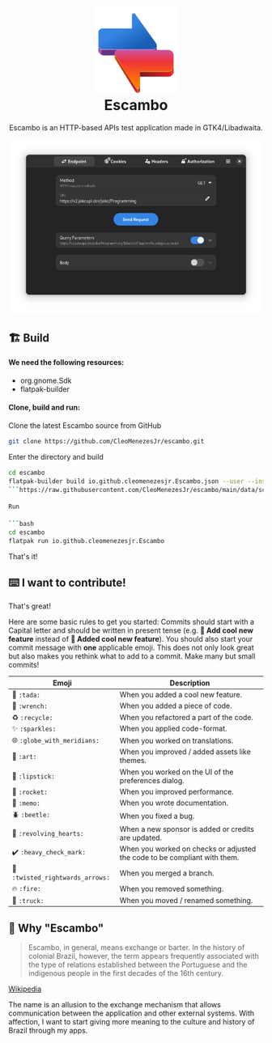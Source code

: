 <h1 align="center">
  <img src="data/icons/hicolor/scalable/apps/io.github.cleomenezesjr.Escambo.svg" alt="Bavarder" height="170"/>
  <br>
  Escambo
</h1>

<p align="center">Escambo is an HTTP-based APIs test application made in GTK4/Libadwaita.</p>

<p align="center">
  <img src ="data/screenshots/escambo-dark.png" /></a>
</p>

## 🏗️ Build

#### We need the following resources:

- org.gnome.Sdk
- flatpak-builder

#### Clone, build and run:

Clone the latest Escambo source from GitHub

```bash
git clone https://github.com/CleoMenezesJr/escambo.git
```

Enter the directory and build

```bash
cd escambo
flatpak-builder build io.github.cleomenezesjr.Escambo.json --user --install --force-clean
```https://raw.githubusercontent.com/CleoMenezesJr/escambo/main/data/screenshots/escambo-light.png

Run

```bash
cd escambo
flatpak run io.github.cleomenezesjr.Escambo
```

That's it!

## ⌨️ I want to contribute!

That's great!

Here are some basic rules to get you started:
Commits should start with a Capital letter and should be written in present tense (e.g. **:tada: Add cool new feature** instead of **:tada: Added cool new feature**).
You should also start your commit message with **one** applicable emoji.
This does not only look great but also makes you rethink what to add to a commit. Make many but small commits!

| Emoji                                                     | Description                                                               |
| --------------------------------------------------------- | ------------------------------------------------------------------------- |
| :tada: `:tada:`                                           | When you added a cool new feature.                                        |
| :wrench: `:wrench:`                                       | When you added a piece of code.                                           |
| :recycle: `:recycle:`                                     | When you refactored a part of the code.                                   |
| :sparkles: `:sparkles:`                                   | When you applied code-format.                                             |
| :globe_with_meridians: `:globe_with_meridians:`           | When you worked on translations.                                          |
| :art: `:art:`                                             | When you improved / added assets like themes.                             |
| :lipstick: `:lipstick:`                                   | When you worked on the UI of the preferences dialog.                      |
| :rocket: `:rocket:`                                       | When you improved performance.                                            |
| :memo: `:memo:`                                           | When you wrote documentation.                                             |
| :beetle: `:beetle:`                                       | When you fixed a bug.                                                     |
| :revolving_hearts: `:revolving_hearts:`                   | When a new sponsor is added or credits are updated.                       |
| :heavy_check_mark: `:heavy_check_mark:`                   | When you worked on checks or adjusted the code to be compliant with them. |
| :twisted_rightwards_arrows: `:twisted_rightwards_arrows:` | When you merged a branch.                                                 |
| :fire: `:fire:`                                           | When you removed something.                                               |
| :truck: `:truck:`                                         | When you moved / renamed something.                                       |

## 🔄 Why "Escambo"

> Escambo, in general, means exchange or barter.
> In the history of colonial Brazil, however, the term appears frequently associated with the type of relations established between the Portuguese and the indigenous people in the first decades of the 16th century.

[Wikipedia](https://pt.wikipedia.org/wiki/Escambo)

The name is an allusion to the exchange mechanism that allows communication between the application and other external systems.
With affection, I want to start giving more meaning to the culture and history of Brazil through my apps.
